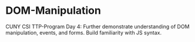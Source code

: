 # DOM-Manipulation
CUNY CSI TTP-Program Day 4: Further demonstrate understanding of DOM manipulation, events, and forms. Build familiarity with JS syntax.

